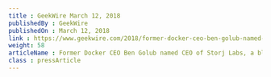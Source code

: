 ```yaml
---
title : GeekWire March 12, 2018
publishedBy : GeekWire
publishedOn : March 12, 2018
link : https://www.geekwire.com/2018/former-docker-ceo-ben-golub-named-ceo-storj-labs-blockchain-based-cloud-storage-company
weight: 58
articleName : ​Former Docker CEO Ben Golub named CEO of Storj Labs, a blockchain-based cloud storage company
class : pressArticle
---
```

